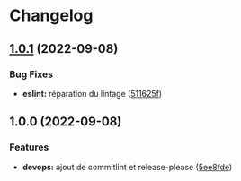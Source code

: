 # Changelog

## [1.0.1](https://github.com/O-clock-Dev/ExpressServerTemplate/compare/v1.0.0...v1.0.1) (2022-09-08)


### Bug Fixes

* **eslint:** réparation du lintage ([511625f](https://github.com/O-clock-Dev/ExpressServerTemplate/commit/511625fda995323e2f40928eff5109f75c97ac5a))

## 1.0.0 (2022-09-08)


### Features

* **devops:** ajout de commitlint et release-please ([5ee8fde](https://github.com/O-clock-Dev/ExpressServerTemplate/commit/5ee8fde9b52c170d46413379bda86945efb21282))
